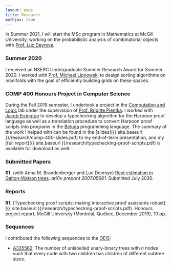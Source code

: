 ```yaml
---
layout: page
title: Research
mathjax: true
---
```


In Summer 2021, I will start the MSc program in Mathematics at McGill University, working on the probabilistic analysis
of combinatorial objects with [Prof. Luc Devroye](http://luc.devroye.org).

### Summer 2020

I received an NSERC Undergraduate Summer Research Award for Summer 2020. I worked with [Prof. Michael Lipnowski](https://sites.google.com/site/michaellipnowski/) to design sorting algorithms on manifolds with the goal of efficiently building grids on these spaces.

### COMP 400 Honours Project in Computer Science

During the Fall 2019 semester, I undertook a project in the [Computation and Logic](http://complogic.cs.mcgill.ca) lab under the supervision of [Prof. Brigitte Pientka](https://www.cs.mcgill.ca/~bpientka/about.html). I worked with [Jacob Errington](https://jerrington.me) to develop a typechecking algorithm for the Harpoon proof language as well as a translation procedure to convert Harpoon proof scripts into programs in the [Beluga](http://complogic.cs.mcgill.ca/beluga/) programming language. The summary of the work I helped with can be found in the [slides]({{ site.baseurl }}/research/comp-400-slides.pdf) to my end-of-term presentation, and my [full report]({{ site.baseurl }}/research/typechecking-proof-scripts.pdf) is available for download as well.

### Submitted Papers

__S1.__ (with Anna M. Brandenberger and Luc Devroye) [Root estimation in Galton-Watson trees](https://arxiv.org/pdf/2007.05681.pdf). _arXiv preprint 2007.05681_. Submitted July 2020.

### Reports

__R1.__ [Typechecking proof scripts: making interactive proof assistants robust]({{ site.baseurl }}/research/typechecking-proof-scripts.pdf). Honours project report, McGill University (Montréal, Québec, December 2019), 10 pp.

### Sequences

I contributed the following sequences to the [OEIS](https://oeis.org):

+ [A335562](https://oeis.org/A335562): The number of unlabelled unary-binary trees with $n$ nodes such that every node with two children has children of different subtree sizes.
